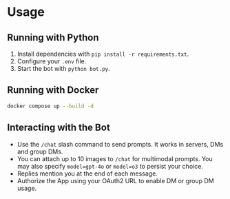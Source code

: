 # Usage

## Running with Python

1. Install dependencies with `pip install -r requirements.txt`.
2. Configure your `.env` file.
3. Start the bot with `python bot.py`.

## Running with Docker

```bash
docker compose up --build -d
```

## Interacting with the Bot

- Use the `/chat` slash command to send prompts. It works in servers, DMs and group DMs.
- You can attach up to 10 images to `/chat` for multimodal prompts. You may also specify `model=gpt-4o` or `model=o3` to persist your choice.
- Replies mention you at the end of each message.
- Authorize the App using your OAuth2 URL to enable DM or group DM usage.
